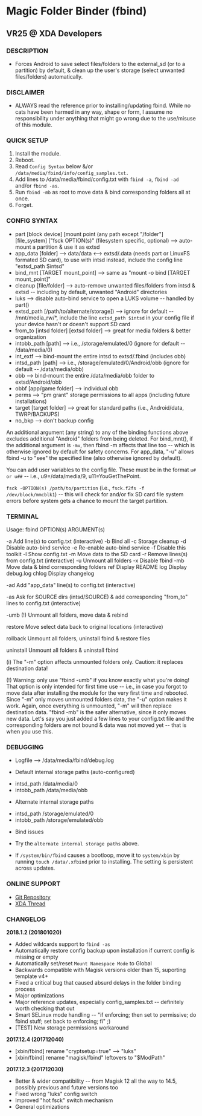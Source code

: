 # Magic Folder Binder (fbind)     
## VR25 @ XDA Developers


### DESCRIPTION
- Forces Android to save select files/folders to the external_sd (or to a partition) by default, & clean up the user's storage (select unwanted files/folders) automatically.


### DISCLAIMER
- ALWAYS read the reference prior to installing/updating fbind. While no cats have been harmed in any way, shape or form, I assume no responsibility under anything that might go wrong due to the use/misuse of this module. 


### QUICK SETUP
1. Install the module.
2. Reboot.
3. Read `Config Syntax` below &/or `/data/media/fbind/info/config_samples.txt.`
4. Add lines to /data/media/fbind/config.txt with `fbind -a`, `fbind -ad` and/or `fbind -as`.
5. Run `fbind -mb` as root to move data & bind corresponding folders all at once.
6. Forget.


### CONFIG SYNTAX

- part [block device] [mount point (any path except "/folder"] [file_system] ["fsck OPTION(s)" (filesystem specific, optional) --> auto-mount a partition & use it as extsd
- app_data [folder] --> data/data <--> extsd/.data (needs part or LinuxFS formated SD card), to use with intsd instead, include the config line "extsd_path $intsd"
- bind_mnt [TARGET mount_point] --> same as "mount -o bind [TARGET mount_point]"
- cleanup [file/folder] --> auto-remove unwanted files/folders from intsd & extsd -- including by default, unwanted "Android" directories
- luks --> disable auto-bind service to open a LUKS volume -- handled by part() 
- extsd_path [/path/to/alternate/storage]) --> ignore for default -- /mnt/media_rw/*, include the line `extsd_path $intsd` in your config file if your device hasn't or doesn't support SD card
- from_to [intsd folder] [extsd folder] --> great for media folders & better organization
- intobb_path [path] --> i.e., /storage/emulated/0 (ignore for default -- /data/media/0)
- int_extf --> bind-mount the entire intsd to extsd/.fbind (includes obb)
- intsd_path [path] --> i.e., /storage/emulated/0/Android/obb (ignore for default -- /data/media/obb)
- obb --> bind-mount the entire /data/media/obb folder to extsd/Android/obb
- obbf [app/game folder] --> individual obb
- perms --> "pm grant" storage permissions to all apps (including future installations)
- target [target folder] --> great for standard paths (i.e., Android/data, TWRP/BACKUPS)
- no_bkp --> don't backup config

An additional argument (any string) to any of the binding functions above excludes additional "Android" folders from being deleted. For bind_mnt(), if the additional argument is `-mv`, then fbind -m affects that line too -- which is otherwise ignored by default for safety concerns. For app_data, "-u" allows fbind -u to "see" the specified line (also otherwise ignored by default).

You can add user variables to the config file. These must be in the format `u# or u##` -- i.e., u9=/data/media/9, u11=YouGetThePoint.

`fsck -OPTION(s) /path/to/partition` (i.e., `fsck.f2fs -f /dev/block/mmcblk1`) -- this will check for and/or fix SD card file system errors before system gets a chance to mount the target partition.


### TERMINAL

Usage: fbind OPTION(s) ARGUMENT(s)

-a		Add line(s) to config.txt (interactive)
-b		Bind all
-c		Storage cleanup
-d		Disable auto-bind service
-e		Re-enable auto-bind service
-f		Disable this toolkit
-l		Show config.txt
-m		Move data to the SD card
-r		Remove lines(s) from config.txt (interactive)
-u		Unmount all folders
-x		Disable fbind
-mb		Move data & bind corresponding folders
ref		Display README
log		Display debug.log
chlog		Display changelog

-ad		Add "app_data" line(s) to config.txt (interactive)

-as		Ask for SOURCE dirs (intsd/SOURCE) & add corresponding "from_to" lines to config.txt (interactive)

-umb		(!) Unmount all folders, move data & rebind

restore		Move select data back to original locations (interactive)

rollback	Unmount all folders, uninstall fbind & restore files

uninstall	Unmount all folders & uninstall fbind

(i) The "-m" option affects unmounted folders only. Caution: it replaces destination data!

(!) Warning: only use "fbind -umb" if you know exactly what you're doing! That option is only intended for first time use -- i.e., in case you forgot to move data after installing the module for the very first time and rebooted. Since "-m" only moves unmounted folders data, the "-u" option makes it work. Again, once everything is unmounted, "-m" will then replace destination data. "fbind -mb" is the safer alternative, since it only moves new data. Let's say you just added a few lines to your config.txt file and the corresponding folders are not bound & data was not moved yet -- that is when you use this.


### DEBUGGING

* Logfile --> /data/media/fbind/debug.log

* Default internal storage paths (auto-configured)
- intsd_path /data/media/0
- intobb_path /data/media/obb

* Alternate internal storage paths
- intsd_path /storage/emulated/0
- intobb_path /storage/emulated/obb

* Bind issues
- Try the `alternate internal storage paths` above.

* If `/system/bin/fbind` causes a bootloop, move it to `system/xbin` by running `touch /data/.xfbind` prior to installing. The setting is persistent across updates.


### ONLINE SUPPORT
- [Git Repository](https://github.com/Magisk-Modules-Repo/Magic-Folder-Binder)
- [XDA Thread](https://forum.xda-developers.com/apps/magisk/module-magic-folder-binder-t3621814/page2post72688621)


### CHANGELOG

**2018.1.2 (201801020)**
- Added wildcards support to `fbind -as`
- Automatically restore config backup upon installation if current config is missing or empty
- Automatically set/reset `Mount Namespace Mode` to Global
- Backwards compatible with Magisk versions older than 15, suporting template v4+
- Fixed a critical bug that caused absurd delays in the folder binding process
- Major optimizations
- Major reference updates, especially config_samples.txt -- definitely worth checking that out
- Smart SELinux mode handling -- "if enforcing; then set to permissive; do fbind stuff; set back to enforcing; fi" ;)
- [TEST] New storage permissions workaround

**2017.12.4 (201712040)**
- [xbin/fbind] rename "cryptsetup=true" --> "luks"
- [xbin/fbind] rename "magisk/fbind" leftovers to "$ModPath"

**2017.12.3 (201712030)**
- Better & wider compatibility -- from Magisk 12 all the way to 14.5, possibly previous and future versions too
- Fixed wrong "luks" config switch
- Improved "hot fsck" switch mechanism
- General optimizations
